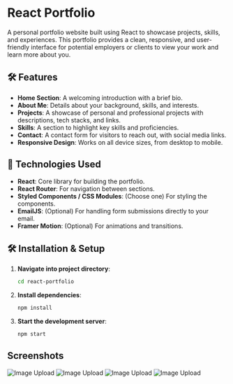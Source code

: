 # React Portfolio

A personal portfolio website built using React to showcase projects, skills, and experiences. This portfolio provides a clean, responsive, and user-friendly interface for potential employers or clients to view your work and learn more about you.

## 🛠️ Features
- **Home Section**: A welcoming introduction with a brief bio.
- **About Me**: Details about your background, skills, and interests.
- **Projects**: A showcase of personal and professional projects with descriptions, tech stacks, and links.
- **Skills**: A section to highlight key skills and proficiencies.
- **Contact**: A contact form for visitors to reach out, with social media links.
- **Responsive Design**: Works on all device sizes, from desktop to mobile.

## 🚀 Technologies Used
- **React**: Core library for building the portfolio.
- **React Router**: For navigation between sections.
- **Styled Components / CSS Modules**: (Choose one) For styling the components.
- **EmailJS**: (Optional) For handling form submissions directly to your email.
- **Framer Motion**: (Optional) For animations and transitions.

## 🛠️ Installation & Setup

1. **Navigate into project directory**:
   ```bash
   cd react-portfolio

2. **Install dependencies**:
   ```bash
   npm install

3. **Start the development server**:
   ```bash
   npm start

##  Screenshots
![Image Upload](https://github.com/nkxtyy/react-portfolio/blob/main/Screenshot%20(638).png)
![Image Upload](https://github.com/nkxtyy/react-portfolio/blob/main/Screenshot%20(639).png)
![Image Upload](https://github.com/nkxtyy/react-portfolio/blob/main/Screenshot%20(640).png)
![Image Upload](https://github.com/nkxtyy/react-portfolio/blob/main/Screenshot%20(641).png)



   


